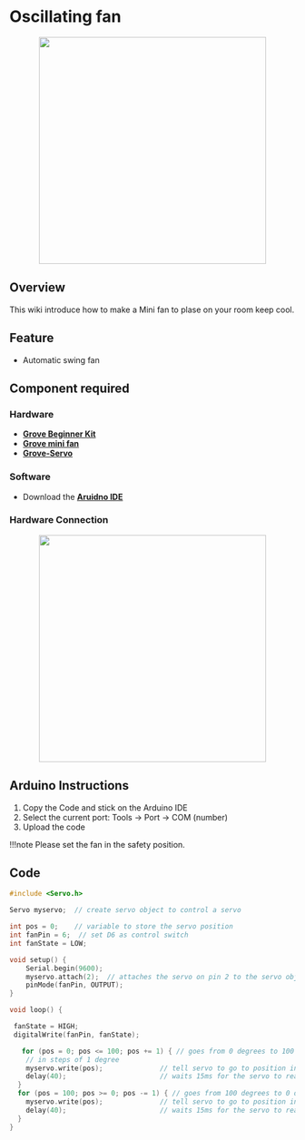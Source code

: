 # Oscillating fan

<div align=center><img width = 400 src="https://files.seeedstudio.com/wiki/beginnerKit-5-projects/Oscillating-fan/Oscillating-Fan-gif.gif"/></div>


## Overview

This wiki introduce how to make a Mini fan to plase on your room keep cool. 

## Feature

- Automatic swing fan

## Component required

### Hardware
- [**Grove Beginner Kit**](https://www.seeedstudio.com/Grove-Beginner-Kit-for-Arduino-p-4549.html)
- [**Grove mini fan**](https://www.seeedstudio.com/Grove-Mini-Fan-v1-1.html)
- [**Grove-Servo**](https://www.seeedstudio.com/Grove-Servo.html)


### Software
- Download the [**Aruidno IDE**](https://www.arduino.cc/en/Main/software)

### Hardware Connection
<div align=center><img width = 400 src="https://files.seeedstudio.com/wiki/beginnerKit-5-projects/Oscillating-fan/Osc-fan.png"/></div>

## Arduino Instructions

1. Copy the Code and stick on the Arduino IDE
2. Select the current port: Tools -> Port -> COM (number)
2. Upload the code

!!!note
    Please set the fan in the safety position.

## Code

```CPP
#include <Servo.h>

Servo myservo;  // create servo object to control a servo

int pos = 0;    // variable to store the servo position
int fanPin = 6;  // set D6 as control switch 
int fanState = LOW;

void setup() {
    Serial.begin(9600);
    myservo.attach(2);  // attaches the servo on pin 2 to the servo object
    pinMode(fanPin, OUTPUT);
}

void loop() {

 fanState = HIGH;
 digitalWrite(fanPin, fanState);

   for (pos = 0; pos <= 100; pos += 1) { // goes from 0 degrees to 100 degrees
    // in steps of 1 degree
    myservo.write(pos);              // tell servo to go to position in variable 'pos'
    delay(40);                       // waits 15ms for the servo to reach the position
  }
  for (pos = 100; pos >= 0; pos -= 1) { // goes from 100 degrees to 0 degrees
    myservo.write(pos);              // tell servo to go to position in variable 'pos'
    delay(40);                       // waits 15ms for the servo to reach the position
  }
}
```